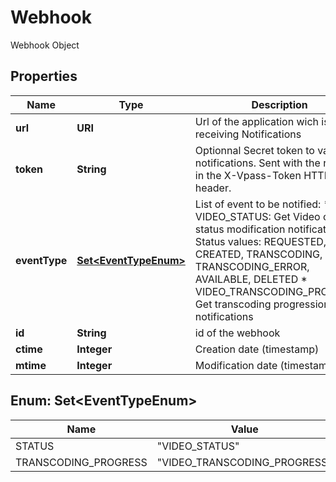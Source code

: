 

# Webhook

Webhook Object

## Properties

| Name | Type | Description | Notes |
|------------ | ------------- | ------------- | -------------|
|**url** | **URI** | Url of the application wich is receiving Notifications |  |
|**token** | **String** | Optionnal Secret token to validate notifications. Sent with the request in the X-Vpass-Token HTTP header. |  [optional] |
|**eventType** | [**Set&lt;EventTypeEnum&gt;**](#Set&lt;EventTypeEnum&gt;) | List of event to be notified:   * VIDEO_STATUS: Get Video object status modification notifications   Status values: REQUESTED, CREATED, TRANSCODING, TRANSCODING_ERROR, AVAILABLE, DELETED   * VIDEO_TRANSCODING_PROGRESS: Get transcoding progression notifications |  |
|**id** | **String** | id of the webhook |  |
|**ctime** | **Integer** | Creation date (timestamp) |  [optional] |
|**mtime** | **Integer** | Modification date (timestamp) |  [optional] |



## Enum: Set&lt;EventTypeEnum&gt;

| Name | Value |
|---- | -----|
| STATUS | &quot;VIDEO_STATUS&quot; |
| TRANSCODING_PROGRESS | &quot;VIDEO_TRANSCODING_PROGRESS&quot; |



